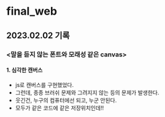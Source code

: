 # final_web<br>
## 2023.02.02 기록<br>
### <말을 듣지 않는 폰트와 모래성 같은 canvas><br>
#### 1. 심각한 캔버스<br>
- js로 캔버스를 구현했었다.<br>
- 그런데, 종종 브러쉬 문제와 그려지지 않는 등의 문제가 발생한다.<br>
- 웃긴건, 누구의 컴퓨터에선 되고, 누군 안된다.<br>
- 모두가 같은 코드에 같은 저장위치인데!!<br>
